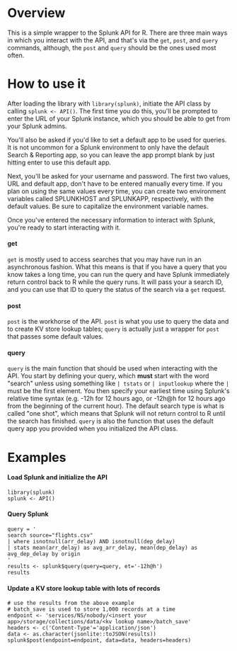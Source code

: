 # Overview

This is a simple wrapper to the Splunk API for R. There are three main ways in which you interact with the API, and that's via the `get`, `post`, and `query` commands, although, the `post` and `query` should be the ones used most often.

# How to use it

After loading the library with `library(splunk)`, initiate the API class by calling `splunk <- API()`. The first time you do this, you'll be prompted to enter the URL of your Splunk instance, which you should be able to get from your Splunk admins. 

You'll also be asked if you'd like to set a default app to be used for queries. 
It is not uncommon for a Splunk environment to only have the default Search & Reporting app, so you can leave the app prompt blank by just hitting enter to use this default app. 

Next, you'll be asked for your username and password. The first two values, URL and default app, don't have to be entered manually every time. If you plan on using the same values every time, you can create two environment variables called SPLUNKHOST and SPLUNKAPP, respectively, with the default values. Be sure to capitalize the environment variable names.

Once you've entered the necessary information to interact with Splunk, you're ready to start interacting with it. 

#### get

`get` is mostly used to access searches that you may have run in an asynchronous fashion. What this means is that if you have a query that you know takes a long time, you can run the query and have Splunk immediately return control back to R while the query runs. It will pass your a search ID, and you can use that ID to query the status of the search via a `get` request.

#### post

`post` is the workhorse of the API. `post` is what you use to query the data and to create KV store lookup tables; `query` is actually just a wrapper for `post` that passes some default values.

#### query

`query` is the main function that should be used when interacting with the API. You start by defining your query, which **must** start with the word "search" unless using something like `| tstats` or `| inputlookup` where the `|` must be the first element. You then specify your earliest time using Splunk's relative time syntax (e.g. -12h for 12 hours ago, or -12h@h for 12 hours ago from the beginning of the current hour). The default search type is what is called "one shot", which means that Splunk will not return control to R until the search has finished. `query` is also the function that uses the default query app you provided when you initialized the API class. 

# Examples

#### Load Splunk and initialize the API

```
library(splunk)
splunk <- API()
```

#### Query Splunk

```
query = '
search source="flights.csv"
| where isnotnull(arr_delay) AND isnotnull(dep_delay)
| stats mean(arr_delay) as avg_arr_delay, mean(dep_delay) as avg_dep_delay by origin
'
results <- splunk$query(query=query, et='-12h@h')
results
```

#### Update a KV store lookup table with lots of records

```
# use the results from the above example
# batch_save is used to store 1,000 records at a time
endpoint <- 'services/NS/nobody/<insert your app>/storage/collections/data/<kv lookup name>/batch_save'
headers <- c('Content-Type'='application/json')
data <- as.character(jsonlite::toJSON(results))
splunk$post(endpoint=endpoint, data=data, headers=headers)
```
